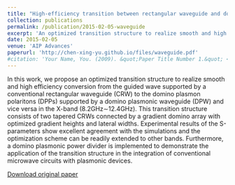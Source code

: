 ```yaml
---
title: "High-efficiency transition between rectangular waveguide and domino plasmonic waveguide"
collection: publications
permalink: /publication/2015-02-05-waveguide
excerpt: 'An optimized transition structure to realize smooth and high efficiency conversion from the guided wave supported by a conventional rectangular waveguide (CRW) to the domino plasmon polaritons (DPPs) supported by a domino plasmonic waveguide (DPW).'
date: 2015-02-05
venue: 'AIP Advances'
paperurl: 'http://chen-xing-yu.github.io/files/waveguide.pdf'
#citation: 'Your Name, You. (2009). &quot;Paper Title Number 1.&quot; <i>Journal 1</i>. 1(1).'
---
```


In this work, we propose an optimized transition structure to realize smooth and high efficiency conversion from the guided wave supported by a conventional rectangular waveguide (CRW) to the domino plasmon polaritons (DPPs) supported by a domino plasmonic waveguide (DPW) and vice versa in the X-band (8.2GHz∼12.4GHz). This transition structure consists of two tapered CRWs connected by a gradient domino array with optimized gradient heights and lateral widths. Experimental results of the S-parameters show excellent agreement with the simulations and the optimization scheme can be readily extended to other bands. Furthermore, a domino plasmonic power divider is implemented to demonstrate the application of the transition structure in the integration of conventional microwave circuits with plasmonic devices.



[Download original paper](https://pubs.aip.org/aip/adv/article/5/2/027105/21158)

